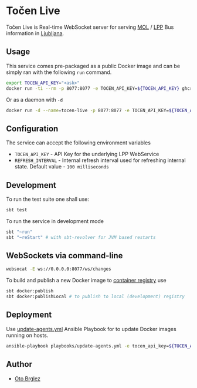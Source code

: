 # Točen Live

Točen Live is Real-time WebSocket server for serving [MOL](https://www.ljubljana.si/) / [LPP](https://www.lpp.si) Bus information in [Ljubljana](https://en.wikipedia.org/wiki/Ljubljana).

## Usage

This service comes pre-packaged as a public Docker image and can be simply ran with the following `run` command.

```bash
export TOCEN_API_KEY="<ask>"
docker run -ti --rm -p 8077:8077 -e TOCEN_API_KEY=${TOCEN_API_KEY} ghcr.io/pinkstack/tocen-live
```

Or as a daemon with `-d`

```bash
docker run -d --name=tocen-live -p 8077:8077 -e TOCEN_API_KEY=${TOCEN_API_KEY} ghcr.io/pinkstack/tocen-live
```

## Configuration

The service can accept the following environment variables

- `TOCEN_API_KEY` - API Key for the underlying LPP WebService
- `REFRESH_INTERVAL` - Internal refresh interval used for refreshing internal state. Default value - `100 milliseconds`

## Development

To run the test suite one shall use:

```bash
sbt test
```

To run the service in development mode

```bash
sbt "~run"
sbt "~reStart" # with sbt-revolver for JVM based restarts
```

## WebSockets via command-line

```bash
websocat -E ws://0.0.0.0:8077/ws/changes
```

To build and publish a new Docker image to [container registry][cr] use

```bash
sbt docker:publish
sbt docker:publishLocal # to publish to local (development) registry
```

## Deployment

Use [update-agents.yml](playbooks/update-agents.yml) Ansible Playbook for to update Docker images running on hosts.

```bash
ansible-playbook playbooks/update-agents.yml -e tocen_api_key=${TOCEN_API_KEY}
```

## Author

- [Oto Brglez](https://github.com/otobrglez)

[cr]: https://github.com/pinkstack/tocen-live/pkgs/container/tocen-live
